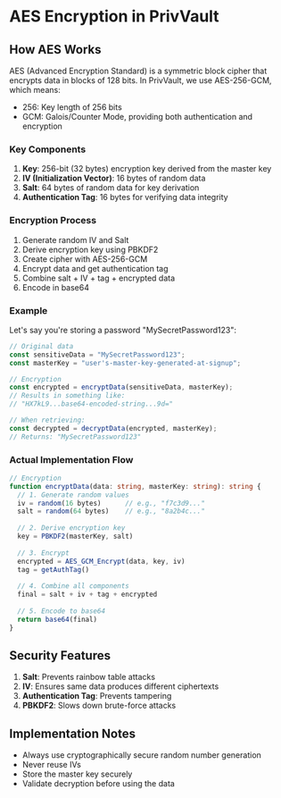 # AES Encryption in PrivVault

## How AES Works

AES (Advanced Encryption Standard) is a symmetric block cipher that encrypts data in blocks of 128 bits. In PrivVault, we use AES-256-GCM, which means:
- 256: Key length of 256 bits
- GCM: Galois/Counter Mode, providing both authentication and encryption

### Key Components

1. **Key**: 256-bit (32 bytes) encryption key derived from the master key
2. **IV (Initialization Vector)**: 16 bytes of random data
3. **Salt**: 64 bytes of random data for key derivation
4. **Authentication Tag**: 16 bytes for verifying data integrity

### Encryption Process

1. Generate random IV and Salt
2. Derive encryption key using PBKDF2
3. Create cipher with AES-256-GCM
4. Encrypt data and get authentication tag
5. Combine salt + IV + tag + encrypted data
6. Encode in base64

### Example

Let's say you're storing a password "MySecretPassword123":

```typescript
// Original data
const sensitiveData = "MySecretPassword123";
const masterKey = "user's-master-key-generated-at-signup";

// Encryption
const encrypted = encryptData(sensitiveData, masterKey);
// Results in something like:
// "HX7kL9...base64-encoded-string...9d="

// When retrieving:
const decrypted = decryptData(encrypted, masterKey);
// Returns: "MySecretPassword123"
```

### Actual Implementation Flow

```typescript
// Encryption
function encryptData(data: string, masterKey: string): string {
  // 1. Generate random values
  iv = random(16 bytes)      // e.g., "f7c3d9..."
  salt = random(64 bytes)    // e.g., "8a2b4c..."
  
  // 2. Derive encryption key
  key = PBKDF2(masterKey, salt)
  
  // 3. Encrypt
  encrypted = AES_GCM_Encrypt(data, key, iv)
  tag = getAuthTag()
  
  // 4. Combine all components
  final = salt + iv + tag + encrypted
  
  // 5. Encode to base64
  return base64(final)
}
```

## Security Features

1. **Salt**: Prevents rainbow table attacks
2. **IV**: Ensures same data produces different ciphertexts
3. **Authentication Tag**: Prevents tampering
4. **PBKDF2**: Slows down brute-force attacks

## Implementation Notes

- Always use cryptographically secure random number generation
- Never reuse IVs
- Store the master key securely
- Validate decryption before using the data
